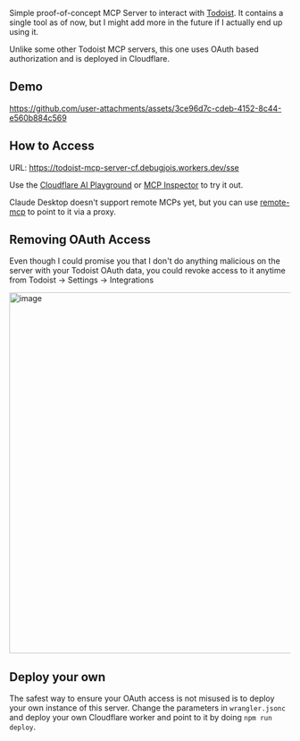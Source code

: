 Simple proof-of-concept MCP Server to interact with [Todoist](https://www.todoist.com). It contains a single tool as of now, but I might add more in the future if I actually end up using it.

Unlike some other Todoist MCP servers, this one uses OAuth based authorization and is deployed in Cloudflare.

## Demo

https://github.com/user-attachments/assets/3ce96d7c-cdeb-4152-8c44-e560b884c569

## How to Access
URL:  https://todoist-mcp-server-cf.debugjois.workers.dev/sse

Use the [Cloudflare AI Playground](https://playground.ai.cloudflare.com/) or [MCP Inspector](https://github.com/modelcontextprotocol/inspector) to try it out.

Claude Desktop doesn't support remote MCPs yet, but you can use [remote-mcp](https://github.com/geelen/mcp-remote) to point to it via a proxy.

## Removing OAuth Access
Even though I could promise you that I don't do anything malicious on the server with your Todoist OAuth data, you could revoke access to it anytime from Todoist -> Settings -> Integrations

<img width="646" alt="image" src="https://github.com/user-attachments/assets/fa3f9d99-0760-465a-a456-beac729a13ba" />

## Deploy your own
The safest way to ensure your OAuth access is not misused is to deploy your own instance of this server. Change the parameters in `wrangler.jsonc` and deploy your own Cloudflare worker and point to it by doing `npm run deploy`.
